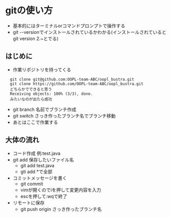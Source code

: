 # gitの使い方

- 基本的にはターミナルorコマンドプロンプトで操作する
- git --versionでインストールされているかわかる(インストールされているとgit version 2.~とでる)

## はじめに
- 作業リポジトリを持ってくる
```
  git clone git@github.com:OOPL-team-ABC/oopl_bustra.git
  git clone https://github.com/OOPL-team-ABC/oopl_bustra.git
  どちらかでできると思う
  Receiving objects: 100% (3/3), done.
  みたいなのが出たら成功
```
- git branch 名前でブランチ作成
- git switch さっき作ったブランチ名でブランチ移動
- あとはここで作業する

## 大体の流れ
- コード作成 例:test.java
- git add 保存したいファイル名
  - git add test.java 
  - gti add *で全部
- コミットメッセージを書く
  - git commit
  - vimが開くのでiを押して変更内容を入力
  - escを押して:wqで終了
- リモートに保存
  - git push origin さっき作ったブランチ名


